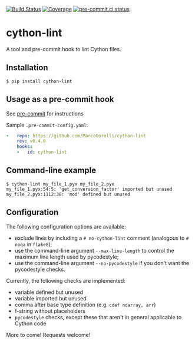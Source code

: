 [![Build Status](https://github.com/MarcoGorelli/cython-lint/workflows/tox/badge.svg)](https://github.com/MarcoGorelli/cython-lint/actions?workflow=tox)
[![Coverage](https://codecov.io/gh/MarcoGorelli/cython-lint/branch/main/graph/badge.svg)](https://codecov.io/gh/MarcoGorelli/cython-lint)
[![pre-commit.ci status](https://results.pre-commit.ci/badge/github/MarcoGorelli/cython-lint/main.svg)](https://results.pre-commit.ci/latest/github/MarcoGorelli/cython-lint/main)

cython-lint
===========

A tool and pre-commit hook to lint Cython files.

## Installation

```console
$ pip install cython-lint
```

## Usage as a pre-commit hook

See [pre-commit](https://github.com/pre-commit/pre-commit) for instructions

Sample `.pre-commit-config.yaml`:

```yaml
-   repo: https://github.com/MarcoGorelli/cython-lint
    rev: v0.4.0
    hooks:
    -   id: cython-lint
```

## Command-line example

```console
$ cython-lint my_file_1.pyx my_file_2.pyx
my_file_1.pyx:54:5: 'get_conversion_factor' imported but unused
my_file_2.pyx:1112:38: 'mod' defined but unused
```


## Configuration

The following configuration options are available:
- exclude lines by including a ``# no-cython-lint`` comment (analogous to ``# noqa`` in ``flake8``);
- use the command-line argument ``--max-line-length`` to control the maximum line length used by pycodestyle;
- use the command-line argument ``--no-pycodestyle`` if you don't want the pycodestyle checks.

Currently, the following checks are implemented:

- variable defined but unused
- variable imported but unused
- comma after base type definition (e.g. ``cdef ndarray, arr``)
- f-string without placeholders
- ``pycodestyle`` checks, except these that aren't in general applicable to Cython code

More to come! Requests welcome!
